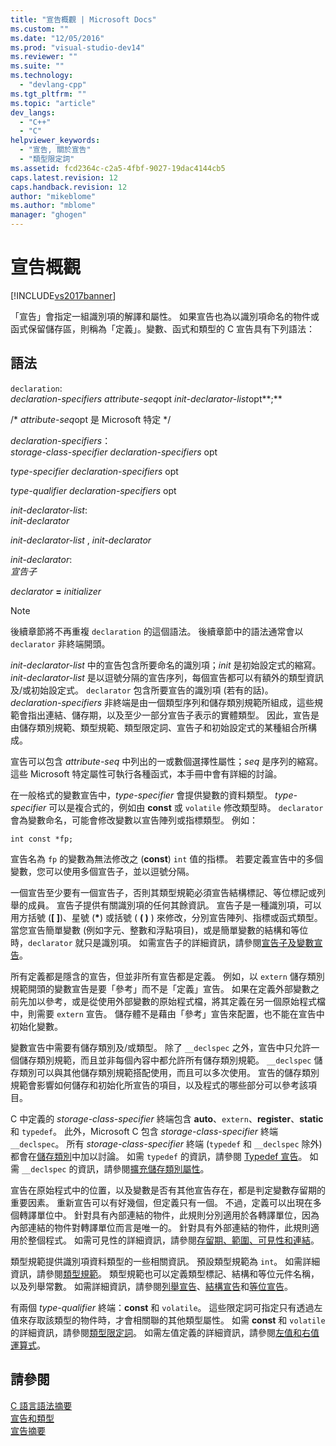 ```yaml
---
title: "宣告概觀 | Microsoft Docs"
ms.custom: ""
ms.date: "12/05/2016"
ms.prod: "visual-studio-dev14"
ms.reviewer: ""
ms.suite: ""
ms.technology: 
  - "devlang-cpp"
ms.tgt_pltfrm: ""
ms.topic: "article"
dev_langs: 
  - "C++"
  - "C"
helpviewer_keywords: 
  - "宣告, 關於宣告"
  - "類型限定詞"
ms.assetid: fcd2364c-c2a5-4fbf-9027-19dac4144cb5
caps.latest.revision: 12
caps.handback.revision: 12
author: "mikeblome"
ms.author: "mblome"
manager: "ghogen"
---
```

# 宣告概觀
[!INCLUDE[vs2017banner](../assembler/inline/includes/vs2017banner.md)]

「宣告」會指定一組識別項的解譯和屬性。  如果宣告也為以識別項命名的物件或函式保留儲存區，則稱為「定義」。變數、函式和類型的 C 宣告具有下列語法：  
  
## 語法  
 `declaration`:  
 *declaration\-specifiers* *attribute\-seq*opt *init\-declarator\-list*opt**;**  
  
 \/\* *attribute\-seq*opt 是 Microsoft 特定 \*\/  
  
 *declaration\-specifiers*：  
 *storage\-class\-specifier declaration\-specifiers* opt  
  
 *type\-specifier declaration\-specifiers*  opt  
  
 *type\-qualifier declaration\-specifiers*  opt  
  
 *init\-declarator\-list*:  
 *init\-declarator*  
  
 *init\-declarator\-list* , *init\-declarator*  
  
 *init\-declarator*:  
 *宣告子*  
  
 *declarator*  **\=**  *initializer*  
  
> [!NOTE]
>  後續章節將不再重複 `declaration` 的這個語法。  後續章節中的語法通常會以 `declarator` 非終端開頭。  
  
 *init\-declarator\-list* 中的宣告包含所要命名的識別項；*init* 是初始設定式的縮寫。  *init\-declarator\-list* 是以逗號分隔的宣告序列，每個宣告都可以有額外的類型資訊及\/或初始設定式。  `declarator` 包含所要宣告的識別項 \(若有的話\)。  *declaration\-specifiers* 非終端是由一個類型序列和儲存類別規範所組成，這些規範會指出連結、儲存期，以及至少一部分宣告子表示的實體類型。  因此，宣告是由儲存類別規範、類型規範、類型限定詞、宣告子和初始設定式的某種組合所構成。  
  
 宣告可以包含 *attribute\-seq* 中列出的一或數個選擇性屬性；*seq* 是序列的縮寫。  這些 Microsoft 特定屬性可執行各種函式，本手冊中會有詳細的討論。  
  
 在一般格式的變數宣告中，*type\-specifier* 會提供變數的資料類型。  *type\-specifier* 可以是複合式的，例如由 **const** 或 `volatile` 修改類型時。  `declarator` 會為變數命名，可能會修改變數以宣告陣列或指標類型。  例如：  
  
```  
int const *fp;  
```  
  
 宣告名為 `fp` 的變數為無法修改之 \(**const**\) `int` 值的指標。  若要定義宣告中的多個變數，您可以使用多個宣告子，並以逗號分隔。  
  
 一個宣告至少要有一個宣告子，否則其類型規範必須宣告結構標記、等位標記或列舉的成員。  宣告子提供有關識別項的任何其餘資訊。  宣告子是一種識別項，可以用方括號 \(**\[ \]**\)、星號 \(**\***\) 或括號 \( **\( \)** \) 來修改，分別宣告陣列、指標或函式類型。  當您宣告簡單變數 \(例如字元、整數和浮點項目\)，或是簡單變數的結構和等位時，`declarator` 就只是識別項。  如需宣告子的詳細資訊，請參閱[宣告子及變數宣告](../c-language/declarators-and-variable-declarations.md)。  
  
 所有定義都是隱含的宣告，但並非所有宣告都是定義。  例如，以 `extern` 儲存類別規範開頭的變數宣告是要「參考」而不是「定義」宣告。  如果在定義外部變數之前先加以參考，或是從使用外部變數的原始程式檔，將其定義在另一個原始程式檔中，則需要 `extern` 宣告。  儲存體不是藉由「參考」宣告來配置，也不能在宣告中初始化變數。  
  
 變數宣告中需要有儲存類別及\/或類型。  除了 `__declspec` 之外，宣告中只允許一個儲存類別規範，而且並非每個內容中都允許所有儲存類別規範。  `__declspec` 儲存類別可以與其他儲存類別規範搭配使用，而且可以多次使用。  宣告的儲存類別規範會影響如何儲存和初始化所宣告的項目，以及程式的哪些部分可以參考該項目。  
  
 C 中定義的 *storage\-class\-specifier* 終端包含 **auto**、`extern`、**register**、**static** 和 `typedef`。  此外，Microsoft C 包含 *storage\-class\-specifier* 終端 `__declspec`。  所有 *storage\-class\-specifier* 終端 \(`typedef` 和 `__declspec` 除外\) 都會在[儲存類別](../c-language/c-storage-classes.md)中加以討論。  如需 `typedef` 的資訊，請參閱 [Typedef 宣告](../c-language/typedef-declarations.md)。  如需 `__declspec` 的資訊，請參閱[擴充儲存類別屬性](../c-language/c-extended-storage-class-attributes.md)。  
  
 宣告在原始程式中的位置，以及變數是否有其他宣告存在，都是判定變數存留期的重要因素。  重新宣告可以有好幾個，但定義只有一個。  不過，定義可以出現在多個轉譯單位中。  針對具有內部連結的物件，此規則分別適用於各轉譯單位，因為內部連結的物件對轉譯單位而言是唯一的。  針對具有外部連結的物件，此規則適用於整個程式。  如需可見性的詳細資訊，請參閱[存留期、範圍、可見性和連結](../c-language/lifetime-scope-visibility-and-linkage.md)。  
  
 類型規範提供識別項資料類型的一些相關資訊。  預設類型規範為 `int`。  如需詳細資訊，請參閱[類型規範](../c-language/c-type-specifiers.md)。  類型規範也可以定義類型標記、結構和等位元件名稱，以及列舉常數。  如需詳細資訊，請參閱[列舉宣告](../c-language/c-enumeration-declarations.md)、[結構宣告](../c-language/structure-declarations.md)和[等位宣告](../c-language/union-declarations.md)。  
  
 有兩個 *type\-qualifier* 終端：**const** 和 `volatile`。  這些限定詞可指定只有透過左值來存取該類型的物件時，才會相關聯的其他類型屬性。  如需 **const** 和 `volatile` 的詳細資訊，請參閱[類型限定詞](../c-language/type-qualifiers.md)。  如需左值定義的詳細資訊，請參閱[左值和右值運算式](../c-language/l-value-and-r-value-expressions.md)。  
  
## 請參閱  
 [C 語言語法摘要](../c-language/c-language-syntax-summary.md)   
 [宣告和類型](../c-language/declarations-and-types.md)   
 [宣告摘要](../c-language/summary-of-declarations.md)